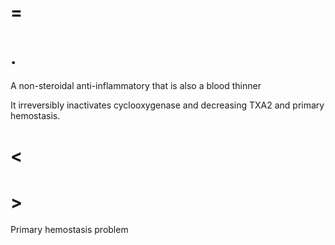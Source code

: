# =

# .

A non-steroidal anti-inflammatory that is also a blood thinner

It irreversibly inactivates cyclooxygenase and decreasing TXA2 and primary hemostasis.

# <

# >

Primary hemostasis problem

